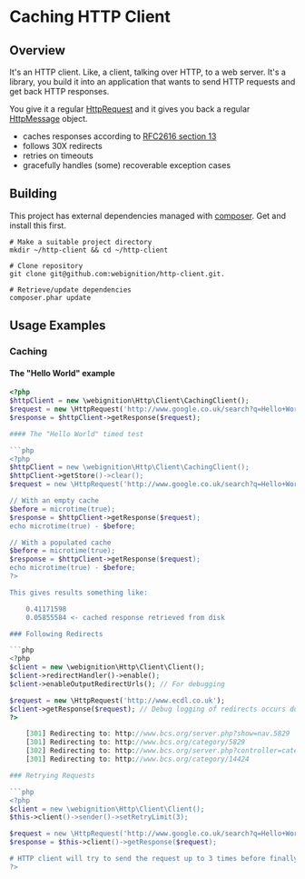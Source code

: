 Caching HTTP Client
===================

Overview
--------

It's an HTTP client. Like, a client, talking over HTTP, to a web server. It's a library, you build it into an application that wants to send HTTP requests and get back HTTP responses.

You give it a regular [HttpRequest][1] and it gives you back a regular [HttpMessage][2] object.

* caches responses according to [RFC2616 section 13][3]
* follows 30X redirects
* retries on timeouts
* gracefully handles (some) recoverable exception cases

[1]: http://php.net/manual/en/class.httprequest.php "PHP HttpRequest"
[2]: http://php.net/manual/en/class.httpmessage.php "PHP HttpMessage"
[3]: http://www.w3.org/Protocols/rfc2616/rfc2616-sec13.html "Caching in HTTP"

Building
--------

This project has external dependencies managed with [composer][1]. Get and install this first.

    # Make a suitable project directory
    mkdir ~/http-client && cd ~/http-client

    # Clone repository
    git clone git@github.com:webignition/http-client.git.

    # Retrieve/update dependencies
    composer.phar update


Usage Examples
--------------

### Caching

#### The "Hello World" example

```php
<?php
$httpClient = new \webignition\Http\Client\CachingClient();
$request = new \HttpRequest('http://www.google.co.uk/search?q=Hello+World');
$response = $httpClient->getResponse($request);

#### The "Hello World" timed test

```php
<?php
$httpClient = new \webignition\Http\Client\CachingClient();
$httpClient->getStore()->clear();
$request = new \HttpRequest('http://www.google.co.uk/search?q=Hello+World');

// With an empty cache
$before = microtime(true);
$response = $httpClient->getResponse($request);
echo microtime(true) - $before;

// With a populated cache
$before = microtime(true);
$response = $httpClient->getResponse($request);
echo microtime(true) - $before;
?>

This gives results something like:

    0.41171598 
    0.05855584 <- cached response retrieved from disk

### Following Redirects

```php
<?php
$client = new \webignition\Http\Client\Client();
$client->redirectHandler()->enable();
$client->enableOutputRedirectUrls(); // For debugging

$request = new \HttpRequest('http://www.ecdl.co.uk');
$client->getResponse($request); // Debug logging of redirects occurs during request
?>

    [301] Redirecting to: http://www.bcs.org/server.php?show=nav.5829
    [301] Redirecting to: http://www.bcs.org/category/5829
    [302] Redirecting to: http://www.bcs.org/server.php?controller=category&action=showCategory&contentId=14424
    [301] Redirecting to: http://www.bcs.org/category/14424

### Retrying Requests

```php
<?php
$client = new \webignition\Http\Client\Client();
$this->client()->sender()->setRetryLimit(3);

$request = new \HttpRequest('http://www.google.co.uk/search?q=Hello+World');    
$response = $this->client()->getResponse($request);

# HTTP client will try to send the request up to 3 times before finally failing
?>